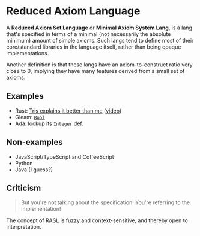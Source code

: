 # Reduced Axiom Language
A **Reduced Axiom Set Language** or **Minimal Axiom System Lang**, is a lang that's specified in terms of a minimal (not necessarily the absolute minimum) amount of simple axioms. Such langs tend to define most of their core/standard libraries in the language itself, rather than being opaque implementations.

Another definition is that these langs have an axiom-to-construct ratio very close to 0, implying they have many features derived from a small set of axioms.

## Examples
- Rust: [Tris explains it better than me](https://github.com/0atman/noboilerplate/blob/main/scripts/32-rust-is-written-in-rust.md) ([video](https://youtu.be/v6RxJsk8otY))
- Gleam: [`Bool`](https://github.com/gleam-lang/gleam/discussions/1026#discussioncomment-598813)
- Ada: lookup its `Integer` def.

## Non-examples
- JavaScript/TypeScript and CoffeeScript
- Python
- Java (I guess?)

## Criticism
> But you're not talking about the specification! You're referring to the implementation!

The concept of RASL is fuzzy and context-sensitive, and thereby open to interpretation.
